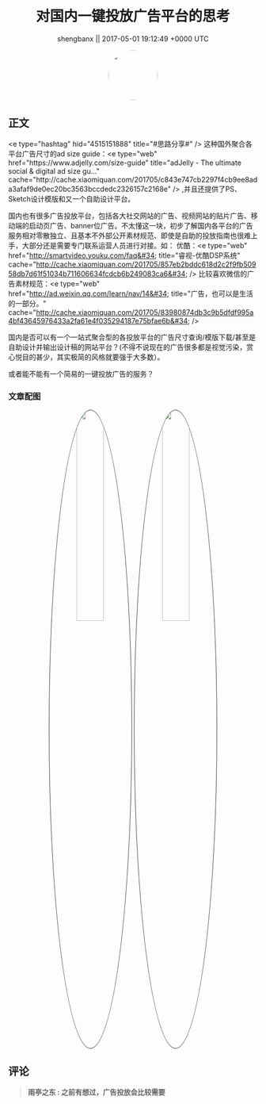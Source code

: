 <h1 align="center">对国内一键投放广告平台的思考</h1>




<p align="center">
    <a>shengbanx || 2017-05-01 19:12:49 &#43;0000 UTC</a>
</p>

<div align="center">
    <img src="https://images.zsxq.com/FtvfvzGbjzU50KeqaCn6AhggAuIN?e=1590940799&amp;token=kIxbL07-8jAj8w1n4s9zv64FuZZNEATmlU_Vm6zD:f9Go-Hb4If_TB3DRQBWyT6hDDpE=" width="100" height="100" style="border:1px solid;border-radius:50%; color:#ffffff"/>
</div>




## 正文

<div>
&lt;e type=&#34;hashtag&#34; hid=&#34;4515151888&#34; title=&#34;#思路分享#&#34; /&gt;  这种国外聚合各平台广告尺寸的ad size guide：&lt;e type=&#34;web&#34; href=&#34;https://www.adjelly.com/size-guide&#34; title=&#34;adJelly - The ultimate social &amp; digital ad size gu...&#34; cache=&#34;http://cache.xiaomiquan.com/201705/c843e747cb2297f4cb9ee8ada3afaf9de0ec20bc3563bccdedc2326157c2168e&#34; /&gt; ,并且还提供了PS、Sketch设计模版和又一个自助设计平台。

国内也有很多广告投放平台，包括各大社交网站的广告、视频网站的贴片广告、移动端的启动页广告、banner位广告。不太懂这一块，初步了解国内各平台的广告服务相对零散独立、且基本不外部公开素材规范、即使是自助的投放指南也很难上手，大部分还是需要专门联系运营人员进行对接。如：
优酷：&lt;e type=&#34;web&#34; href=&#34;http://smartvideo.youku.com/faq&#34; title=&#34;睿视-优酷DSP系统&#34; cache=&#34;http://cache.xiaomiquan.com/201705/857eb2bddc618d2c2f9fb50958db7d61f51034b711606634fcdcb6b249083ca6&#34; /&gt; 
比较喜欢微信的广告素材规范：&lt;e type=&#34;web&#34; href=&#34;http://ad.weixin.qq.com/learn/nav/14&#34; title=&#34;广告，也可以是生活的一部分。&#34; cache=&#34;http://cache.xiaomiquan.com/201705/83980874db3c9b5dfdf995a4bf43645976433a2fa61e4f035294187e75bfae6b&#34; /&gt;

国内是否可以有一个一站式聚合型的各投放平台的广告尺寸查询/模版下载/甚至是自助设计并输出设计稿的网站平台？(不得不说现在的广告很多都是视觉污染，赏心悦目的甚少，其实极简的风格就要强于大多数）。

或者能不能有一个简易的一键投放广告的服务？
</div>

### 文章配图

<div class="image" align="center">

<img src="https://images.zsxq.com/FoUVfMjV0XhySqN6RTFSCCmzZMvR?imageMogr2/auto-orient/thumbnail/800x/format/jpg/blur/1x0/quality/75&amp;e=1590940799&amp;token=kIxbL07-8jAj8w1n4s9zv64FuZZNEATmlU_Vm6zD:x8nvvOvPnX6Hd_n1PTYGzv0zimM=" width="33%" height="33%" style="border:1px solid;border-radius:50%; color:#3c3f41"/>

<img src="https://images.zsxq.com/FhVx-grorhsK9PEaSa1wp_LzLNdO?imageMogr2/auto-orient/thumbnail/800x/format/jpg/blur/1x0/quality/75&amp;e=1590940799&amp;token=kIxbL07-8jAj8w1n4s9zv64FuZZNEATmlU_Vm6zD:OpxCeeE6CH1YyLcTB0vigvV3IrE=" width="33%" height="33%" style="border:1px solid;border-radius:50%; color:#3c3f41"/>

</div>


## 评论

<div align="left">
<div>

<blockquote >
<span> <strong>雨亭之东 : 之前有想过，广告投放会比较需要 </strong></span>
</blockquote>

</div>
</div>